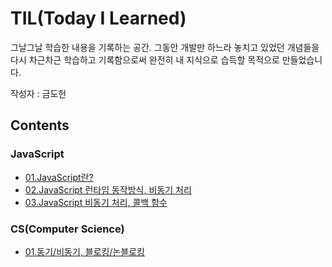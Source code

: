 # TIL(Today I Learned)
그날그날 학습한 내용을 기록하는 공간. 그동안 개발만 하느라 놓치고 있었던 개념들을 다시 차근차근 학습하고 기록함으로써 완전히 내 지식으로 습득할 목적으로 만들었습니다.

작성자 : 금도헌

## Contents

### JavaScript
* [01.JavaScript란?](https://github.com/f-lab-edu/TLI/blob/main/JavaScript/01.whatIsJavascript.md)
* [02.JavaScript 런타임 동작방식, 비동기 처리](https://github.com/f-lab-edu/TIL-dhKeum/blob/main/JavaScript/02.JavaScriptRuntime.md)
* [03.JavaScript 비동기 처리, 콜백 함수](https://github.com/f-lab-edu/TIL-dhKeum/blob/main/JavaScript/03.JavaScriptAsynchronous_and_callback.md)

### CS(Computer Science)
* [01.동기/비동기, 블로킹/논블로킹](https://github.com/f-lab-edu/TIL-dhKeum/blob/main/CS/01.sync%2Casync%2Cblocking%2Cnon-blocking.md)
